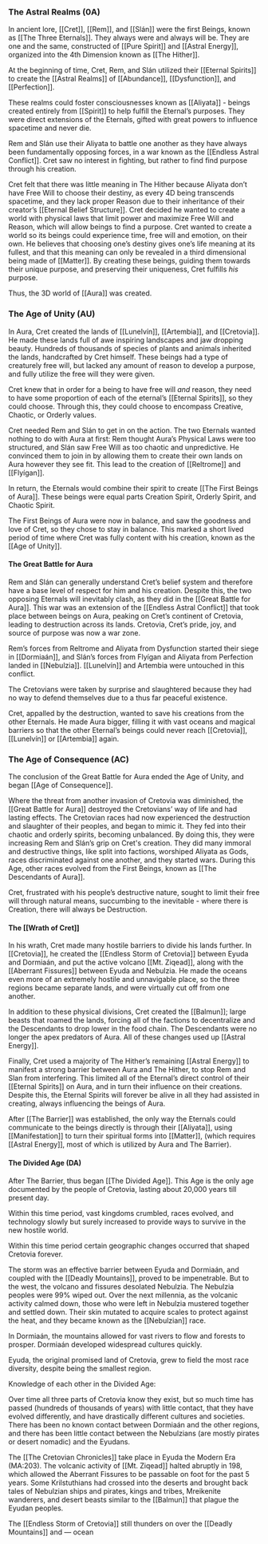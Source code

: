 ### The Astral Realms (0A)

In ancient lore, [[Cret]], [[Rem]], and [[Slán]] were the first Beings, known as [[The Three Eternals]]. They always were and always will be. They are one and the same, constructed of [[Pure Spirit]] and [[Astral Energy]], organized into the 4th Dimension known as [[The Hither]]. 

At the beginning of time, Cret, Rem, and Slán utilized their [[Eternal Spirits]] to create the [[Astral Realms]] of [[Abundance]], [[Dysfunction]], and [[Perfection]]. 

These realms could foster consciousnesses known as [[Aliyata]] - beings created entirely from [[Spirit]] to help fulfill the Eternal’s purposes. They were direct extensions of the Eternals, gifted with great powers to influence spacetime and never die. 

Rem and Slán use their Aliyata to battle one another as they have always been fundamentally opposing forces, in a war known as the [[Endless Astral Conflict]]. Cret saw no interest in fighting, but rather to find find purpose through his creation. 

Cret felt that there was little meaning in The Hither because Aliyata don’t have Free Will  to choose their destiny, as every 4D being transcends spacetime, and they lack proper Reason due to their inheritance of their creator’s [[Eternal Belief Structure]]. Cret decided he wanted to create a world with physical laws that limit power and maximize Free Will and Reason, which will allow beings to find a purpose. Cret wanted to create a world so its beings could experience time, free will and emotion, on their own. He believes that choosing one’s destiny gives one’s life meaning at its fullest, and that this meaning can only be revealed in a third dimensional being made of [[Matter]]. By creating these beings, guiding them towards their unique purpose, and preserving their uniqueness, Cret fulfills *his* purpose. 

Thus, the 3D world of [[Aura]] was created.

### The Age of Unity (AU)

In Aura, Cret created the lands of [[Lunelvín]], [[Artembia]], and [[Cretovia]]. He made these lands full of awe inspiring landscapes and jaw dropping beauty.  Hundreds of thousands of species of plants and animals inherited the lands, handcrafted by Cret himself. These beings had a type of creaturely free will, but lacked any amount of reason to develop a purpose, and fully utilize the free will they were given. 

Cret knew that in order for a being to have free will *and* reason, they need to have some proportion of each of the eternal’s [[Eternal Spirits]], so they could choose. Through this, they could choose to encompass Creative, Chaotic, or Orderly values.

Cret needed Rem and Slán to get in on the action. The two Eternals wanted nothing to do with Aura at first: Rem thought Aura’s Physical Laws were too structured, and Slán saw Free Will as too chaotic and unpredictive. He convinced them to join in by allowing them to create their own lands on Aura however they see fit. This lead to the creation of [[Reltrome]] and [[Flyígan]]. 

In return, the Eternals would combine their spirit to create [[The First Beings of Aura]]. These beings were equal parts Creation Spirit, Orderly Spirit, and Chaotic Spirit.

The First Beings of Aura were now in balance, and saw the goodness and love of Cret, so they chose to stay in balance. This marked a short lived period of time where Cret was fully content with his creation, known as the [[Age of Unity]]. 

#### The Great Battle for Aura

Rem and Slán can generally understand Cret’s belief system and therefore have a base level of respect for him and his creation. Despite this, the two opposing Eternals will inevitably clash, as they did in the [[Great Battle for Aura]]. This war was an extension of the [[Endless Astral Conflict]] that took place between beings on Aura, peaking on Cret’s continent of Cretovia, leading to destruction across its lands. Cretovia, Cret’s pride, joy, and source of purpose was now a war zone. 

Rem’s forces from Reltrome and Aliyata from Dysfunction started their siege in [[Dormiaán]], and Slán’s forces from Flyígan and Aliyata from Perfection landed in [[Nebulzia]]. [[Lunelvín]] and Artembia were untouched in this conflict. 

The Cretovians were taken by surprise and slaughtered because they had no way to defend themselves due to a thus far peaceful existence. 

Cret, appalled by the destruction, wanted to save his creations from the other Eternals. He made Aura bigger, filling it with vast oceans and magical barriers so that the other Eternal’s beings could never reach [[Cretovia]], [[Lunelvín]] or [[Artembia]] again. 

### The Age of Consequence (AC)

The conclusion of the Great Battle for Aura ended the Age of Unity, and began [[Age of Consequence]].

Where the threat from another invasion of Cretovia was diminished, the [[Great Battle for Aura]] destroyed the Cretovians’ way of life and had lasting effects. The Cretovian races had now experienced the destruction and slaughter of their peoples, and began to mimic it. They fed into their chaotic and orderly spirits, becoming unbalanced. By doing this, they were increasing Rem and Slán’s grip on Cret's creation. They did many immoral and destructive things, like split into factions, worshiped Aliyata as Gods, races discriminated against one another, and they started wars. During this Age, other races evolved from the First Beings, known as [[The Descendants of Aura]].

Cret, frustrated with his people’s destructive nature, sought to limit their free will through natural means, succumbing to the inevitable - where there is Creation, there will always be Destruction. 

#### The [[Wrath of Cret]]

In his wrath, Cret made many hostile barriers to divide his lands further. In [[Cretovia]], he created the [[Endless Storm of Cretovia]] between Eyuda and Dormiaán, and put the active volcano [[Mt. Ziqead]], along with the [[Aberrant Fissures]] between Eyuda and Nebulzia. He made the oceans even more of an extremely hostile and unnavigable place, so the three regions became separate lands, and were virtually cut off from one another. 

In addition to these physical divisions, Cret created the [[Balmun]]; large beasts that roamed the lands, forcing all of the factions to decentralize and the Descendants to drop lower in the food chain. The Descendants were no longer the apex predators of Aura. All of these changes used up [[Astral Energy]]. 

Finally, Cret used a majority of The Hither’s remaining [[Astral Energy]] to manifest a strong barrier between Aura and The Hither, to stop Rem and Slan from interfering. This limited all of the Eternal’s direct control of their [[Eternal Spirits]] on Aura, and in turn their influence on their creations. Despite this, the Eternal Spirits will forever be alive in all they had assisted in creating, always influencing the beings of Aura. 

After [[The Barrier]] was established, the only way the Eternals could communicate to the beings directly is through their [[Aliyata]], using [[Manifestation]] to turn their spiritual forms into [[Matter]], (which requires [[Astral Energy]], most of which is utilized by Aura and The Barrier). 

#### The Divided Age (DA)

After The Barrier, thus began [[The Divided Age]]. This Age is the only age documented by the people of Cretovia, lasting about 20,000 years till present day.

Within this time period, vast kingdoms crumbled, races evolved, and technology slowly but surely increased to provide ways to survive in the new hostile world. 

Within this time period certain geographic changes occurred that shaped Cretovia forever. 

The storm was an effective barrier between Eyuda and Dormiaán, and coupled with the [[Deadly Mountains]], proved to be impenetrable. But to the west, the volcano and fissures desolated Nebulzia. The Nebulzia peoples were 99% wiped out. Over the next millennia, as the volcanic activity calmed down, those who were left in Nebulzia mustered together and settled down. Their skin mutated to acquire scales to protect against the heat, and they became known as the [[Nebulzian]] race. 

In Dormiaán, the mountains allowed for vast rivers to flow and forests to prosper. Dormiaán developed widespread cultures quickly. 

Eyuda, the original promised land of Cretovia, grew to field the most race diversity, despite being the smallest region.

Knowledge of each other in the Divided Age:

Over time all three parts of Cretovia know they exist, but so much time has passed (hundreds of thousands of years) with little contact, that they have evolved differently, and have drastically different cultures and societies. There has been no known contact between Dormiaán and the other regions, and there has been little contact between the Nebulzians (are mostly pirates or desert nomadic) and the Eyudans. 

The [[The Cretovian Chronicles]] take place in Eyuda  the Modern Era (MA:203). The volcanic activity of [[Mt. Ziqead]] halted abruptly in 198, which allowed the Aberrant Fissures to be passable on foot for the past 5 years. Some Krilstuthians had crossed into the deserts and brought back tales of Nebulzian ships and pirates, kings and tribes, Mreikenite wanderers, and desert beasts similar to the [[Balmun]] that plague the Eyudan peoples. 

The [[Endless Storm of Cretovia]] still thunders on over the [[Deadly Mountains]] and — ocean
